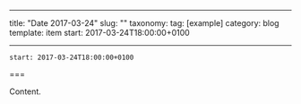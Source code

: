 
---
title: "Date 2017-03-24"
slug: ""
taxonomy:
tag: [example]
category: blog
template: item
start: 2017-03-24T18:00:00+0100

---

``start: 2017-03-24T18:00:00+0100``

===

Content.
